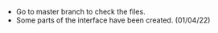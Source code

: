 - Go to master branch to check the files.
- Some parts of the interface have been created. (01/04/22)
